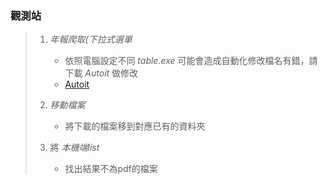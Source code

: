 ### 觀測站
>1. *年報爬取(下拉式選單*
>    * 依照電腦設定不同 *table.exe* 可能會造成自動化修改檔名有錯，請下載 *Autoit* 做修改
>    * [Autoit](https://www.796t.com/content/1544513614.html)
>
>1. *移動檔案*
>    * 將下載的檔案移到對應已有的資料夾
>
>1. 將 *本機端list*
>    * 找出結果不為pdf的檔案
